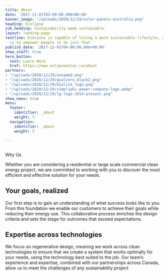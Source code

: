 ```yaml
---
title: About
date: '2017-11-01T03:00:00.000+00:00'
banner_image: "/uploads/2020/12/29/solar-panels-australia.png"
heading: Ecelipse
sub_heading: Sustainability made sustainable.
layout: landing-page
textline: Everyone is capable of living a more sustainable lifestyle, and our mission
  is to empower people to do just that
publish_date: '2017-12-01T04:00:00.000+00:00'
show_staff: true
hero_button:
  text: Learn More
  href: https://www.eclipsesolar.ca/about
partners:
- "/uploads/2020/12/29/unnamed.png"
- "/uploads/2020/12/29/goalzero_black2.png"
- "/uploads/2020/12/29/biolite_logo.png"
- "/uploads/2020/12/29/simpliphi-power-company-logo.webp"
- "/uploads/2020/12/29/lg-logo-2014-present.png"
show_news: true
menu:
  footer:
    identifier: _about
    weight: 3
  navigation:
    identifier: _about
    weight: 2

---
```

##   
Why Us

Whether you are considering a residential or large scale commercial clean energy project, we are committed to working with you to discover the most efficient and effective solution for your needs.

## Your goals, realized

Our first step is to gain an understanding of what success looks like to you. From this foundation we enable our customers to achieve their goals while reducing their energy use. This collaborative process enriches the design criteria and sets the stage for outcomes that exceed expectations.

## Expertise across technologies 

We focus on regenerative design, meaning we work across clean technologies to ensure that we create a system that works optimally for your needs, using the technology best suited to the job. Our team’s experience and expertise, combined with our partnerships across Canada, allow us to meet the challenges of any sustainability project